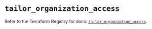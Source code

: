 # `tailor_organization_access`

Refer to the Terraform Registry for docs: [`tailor_organization_access`](https://registry.terraform.io/providers/tailor-platform/tailor/0.0.25/docs/resources/organization_access).
